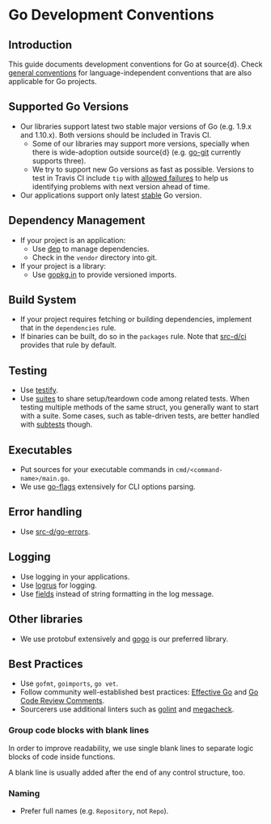 
# Go Development Conventions

## Introduction

This guide documents development conventions for Go at source{d}. Check [general conventions](conventions.md) for language-independent conventions that are also applicable for Go projects.

## Supported Go Versions

* Our libraries support latest two stable major versions of Go (e.g. 1.9.x and 1.10.x). Both versions should be included in Travis CI.
  * Some of our libraries may support more versions, specially when there is wide-adoption outside source{d} (e.g. [go-git](https://github.com/src-d/go-git) currently supports three).
  * We try to support new Go versions as fast as possible. Versions to test in Travis CI include `tip` with [allowed failures](https://docs.travis-ci.com/user/customizing-the-build#Rows-that-are-Allowed-to-Fail) to help us identifying problems with next version ahead of time.
* Our applications support only latest [stable](https://golang.org/dl/#stable) Go version.

## Dependency Management

* If your project is an application:
  * Use [dep](https://github.com/golang/dep) to manage dependencies.
  * Check in the `vendor` directory into git.
* If your project is a library:
  * Use [gopkg.in](http://labix.org/gopkg.in) to provide versioned imports.

## Build System

* If your project requires fetching or building dependencies, implement that in the `dependencies` rule.
* If binaries can be built, do so in the `packages` rule. Note that [src-d/ci](https://github.com/src-d/ci) provides that rule by default.

## Testing

* Use [testify](https://github.com/stretchr/testify).
* Use [suites](https://github.com/stretchr/testify#suite-package) to share setup/teardown code among related tests. When testing multiple methods of the same struct, you generally want to start with a suite. Some cases, such as table-driven tests, are better handled with [subtests](https://blog.golang.org/subtests) though.

## Executables

* Put sources for your executable commands in `cmd/<command-name>/main.go`.
* We use [go-flags](https://github.com/jessevdk/go-flags) extensively for CLI options parsing.

## Error handling

* Use [src-d/go-errors](https://github.com/src-d/go-errors).

## Logging

* Use logging in your applications.
* Use [logrus](https://github.com/sirupsen/logrus) for logging.
* Use [fields](https://github.com/sirupsen/logrus#fields) instead of string formatting in the log message.

## Other libraries

* We use protobuf extensively and [gogo](https://github.com/gogo/protobuf) is our preferred library.

## Best Practices

* Use `gofmt`, `goimports`, `go vet`.
* Follow community well-established best practices: [Effective Go](https://golang.org/doc/effective_go.html) and [Go Code Review Comments](https://github.com/golang/go/wiki/CodeReviewComments).
* Sourcerers use additional linters such as [golint](https://github.com/golang/lint) and [megacheck](https://github.com/dominikh/go-tools/tree/master/cmd/megacheck).

### Group code blocks with blank lines

In order to improve readability, we use single blank lines to separate logic blocks of code inside functions.

A blank line is usually added after the end of any control structure, too.

### Naming

* Prefer full names (e.g. `Repository`, not `Repo`).